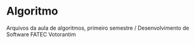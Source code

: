 # Algoritmo
Arquivos da aula de algoritmos, primeiro semestre / Desenvolvimento de Software FATEC Votorantim
